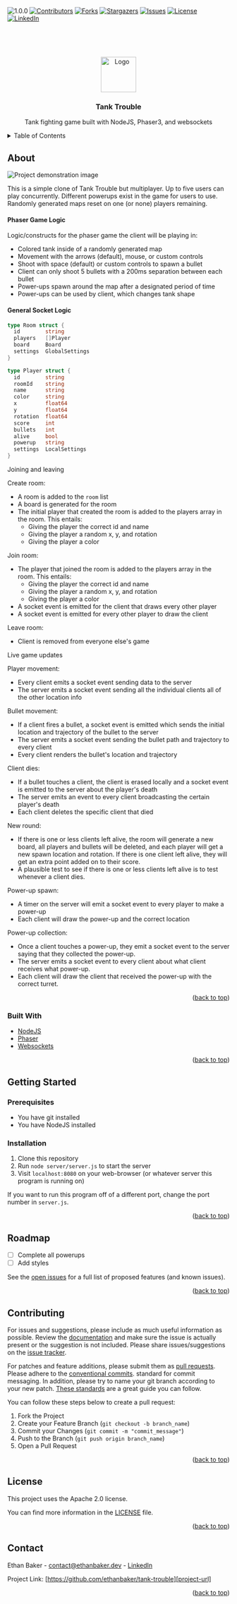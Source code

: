 <!--
  Created by: Ethan Baker (contact@ethanbaker.dev)
  
  Adapted from:
    https://github.com/othneildrew/Best-README-Template/

Here are different preset "variables" that you can search and replace in this template.
`project_title`
`project_description`
`documentation_link`
`path_to_logo`
`path_to_demo`
-->

<div id="top"></div>


<!-- PROJECT SHIELDS/BUTTONS -->
<!-- 
  Netlify buttons:
[![Netlify Status]()]()
  Golang specific buttons:
[![GoDoc](https://godoc.org/github.com/ethanbaker/tank-trouble?status.svg)](https://godoc.org/github.com/ethanbaker/tank-trouble)
[![Go Report Card](https://goreportcard.com/badge/github.com/ethanbaker/tank-trouble)](https://goreportcard.com/report/github.com/ethanbaker/tank-trouble)
NEED GITHUB WORKFLOW [![Go Coverage](https://github.com/ethanbaker/tank-trouble/wiki/coverage.svg)](https://raw.githack.com/wiki/ethanbaker/tank-trouble/coverage.html)
-->
![1.0.0](https://img.shields.io/badge/status-1.0.0-red)
[![Contributors][contributors-shield]][contributors-url]
[![Forks][forks-shield]][forks-url]
[![Stargazers][stars-shield]][stars-url]
[![Issues][issues-shield]][issues-url]
[![License][license-shield]][license-url]
[![LinkedIn][linkedin-shield]][linkedin-url]


<!-- PROJECT LOGO -->
<br><br><br>
<div align="center">
  <a href="https://github.com/ethanbaker/tank-trouble">
    <img src="path_to_logo" alt="Logo" width="80" height="80">
  </a>

  <h3 align="center">Tank Trouble</h3>

  <p align="center">
    Tank fighting game built with NodeJS, Phaser3, and websockets
  </p>
</div>


<!-- TABLE OF CONTENTS -->
<details>
  <summary>Table of Contents</summary>
  <ol>
    <li>
      <a href="#about-the-project">About</a>
      <ul>
        <li><a href="#built-with">Built With</a></li>
      </ul>
    </li>
    <li>
      <a href="#getting-started">Getting Started</a>
      <ul>
        <li><a href="#prerequisites">Prerequisites</a></li>
        <li><a href="#installation">Installation</a></li>
      </ul>
    </li>
    <li><a href="#roadmap">Roadmap</a></li>
    <li><a href="#contributing">Contributing</a></li>
    <li><a href="#license">License</a></li>
    <li><a href="#contact">Contact</a></li>
  </ol>
</details>


<!-- ABOUT -->
## About

![Project demonstration image][product-screenshot]

This is a simple clone of Tank Trouble but multiplayer. Up to five users can play concurrently. Different powerups exist in the game for users to use. Randomly generated maps reset on one (or none) players remaining.

#### Phaser Game Logic

Logic/constructs for the phaser game the client will be playing in:
* Colored tank inside of a randomly generated map
* Movement with the arrows (default), mouse, or custom controls
* Shoot with space (default) or custom controls to spawn a bullet
* Client can only shoot 5 bullets with a 200ms separation between each bullet
* Power-ups spawn around the map after a designated period of time
* Power-ups can be used by client, which changes tank shape

#### General Socket Logic

~~~go
type Room struct {
  id        string
  players   []Player
  board     Board
  settings  GlobalSettings
}
~~~

~~~go
type Player struct {
  id        string
  roomId    string
  name      string
  color     string
  x         float64
  y         float64
  rotation  float64
  score     int
  bullets   int
  alive     bool
  powerup   string
  settings  LocalSettings
}
~~~

Joining and leaving 

Create room:
* A room is added to the `room` list
* A board is generated for the room
* The initial player that created the room is added to the players array in the room. This entails:
  * Giving the player the correct id and name
  * Giving the player a random x, y, and rotation
  * Giving the player a color

Join room:
* The player that joined the room is added to the players array in the room. This entails:
  * Giving the player the correct id and name
  * Giving the player a random x, y, and rotation
  * Giving the player a color
* A socket event is emitted for the client that draws every other player
* A socket event is emitted for every other player to draw the client 

Leave room:
* Client is removed from everyone else's game


Live game updates

Player movement:
* Every client emits a socket event sending data to the server
* The server emits a socket event sending all the individual clients all of the other location info

Bullet movement:
* If a client fires a bullet, a socket event is emitted which sends the initial location and trajectory of the bullet to the server
* The server emits a socket event sending the bullet path and trajectory to every client
* Every client renders the bullet's location and trajectory

Client dies:
* If a bullet touches a client, the client is erased locally and a socket event is emitted to the server about the player's death
* The server emits an event to every client broadcasting the certain player's death
* Each client deletes the specific client that died

New round:
* If there is one or less clients left alive, the room will generate a new board, all players and bullets will be deleted, and each player will get a new spawn location and rotation. If there is one client left alive, they will get an extra point added on to their score.
* A plausible test to see if there is one or less clients left alive is to test whenever a client dies.

Power-up spawn:
* A timer on the server will emit a socket event to every player to make a power-up
* Each client will draw the power-up and the correct location

Power-up collection:
* Once a client touches a power-up, they emit a socket event to the server saying that they collected the power-up.  
* The server emits a socket event to every client about what client receives what power-up.
* Each client will draw the client that received the power-up with the correct turret.


<p align="right">(<a href="#top">back to top</a>)</p>


### Built With

* [NodeJS](https://nodejs.org/en)
* [Phaser](https://phaser.io/)
* [Websockets](https://socket.io/)

<p align="right">(<a href="#top">back to top</a>)</p>


<!-- GETTING STARTED -->
## Getting Started

### Prerequisites

* You have git installed
* You have NodeJS installed

### Installation

1. Clone this repository
1. Run `node server/server.js` to start the server
1. Visit `localhost:8080` on your web-browser (or whatever server this program is running on)

If you want to run this program off of a different port, change the port number in `server.js`.

<p align="right">(<a href="#top">back to top</a>)</p>


<!-- ROADMAP -->
## Roadmap

- [ ] Complete all powerups
- [ ] Add styles

See the [open issues][issues-url] for a full list of proposed features (and known issues).

<p align="right">(<a href="#top">back to top</a>)</p>


<!-- CONTRIBUTING -->
## Contributing

For issues and suggestions, please include as much useful information as possible.
Review the [documentation][documentation-url] and make sure the issue is actually
present or the suggestion is not included. Please share issues/suggestions on the
[issue tracker][issues-url].

For patches and feature additions, please submit them as [pull requests][pulls-url]. 
Please adhere to the [conventional commits][conventional-commits-url]. standard for
commit messaging. In addition, please try to name your git branch according to your
new patch. [These standards][conventional-branches-url] are a great guide you can follow.

You can follow these steps below to create a pull request:

1. Fork the Project
2. Create your Feature Branch (`git checkout -b branch_name`)
3. Commit your Changes (`git commit -m "commit_message"`)
4. Push to the Branch (`git push origin branch_name`)
5. Open a Pull Request

<p align="right">(<a href="#top">back to top</a>)</p>


<!-- LICENSE -->
## License

This project uses the Apache 2.0 license.

You can find more information in the [LICENSE][license-url] file.

<p align="right">(<a href="#top">back to top</a>)</p>


<!-- CONTACT -->
## Contact

Ethan Baker - contact@ethanbaker.dev - [LinkedIn][linkedin-url]

Project Link: [https://github.com/ethanbaker/tank-trouble][project-url]

<p align="right">(<a href="#top">back to top</a>)</p>



<!-- MARKDOWN LINKS & IMAGES -->
<!-- https://www.markdownguide.org/basic-syntax/#reference-style-links -->
[contributors-shield]: https://img.shields.io/github/contributors/ethanbaker/tank-trouble.svg
[forks-shield]: https://img.shields.io/github/forks/ethanbaker/tank-trouble.svg
[stars-shield]: https://img.shields.io/github/stars/ethanbaker/tank-trouble.svg
[issues-shield]: https://img.shields.io/github/issues/ethanbaker/tank-trouble.svg
[license-shield]: https://img.shields.io/github/license/ethanbaker/tank-trouble.svg
[linkedin-shield]: https://img.shields.io/badge/-LinkedIn-black.svg?logo=linkedin&colorB=555

[contributors-url]: <https://github.com/ethanbaker/tank-trouble/graphs/contributors>
[forks-url]: <https://github.com/ethanbaker/tank-trouble/network/members>
[stars-url]: <https://github.com/ethanbaker/tank-trouble/stargazers>
[issues-url]: <https://github.com/ethanbaker/tank-trouble/issues>
[pulls-url]: <https://github.com/ethanbaker/tank-trouble/pulls>
[license-url]: <https://github.com/ethanbaker/tank-trouble/blob/master/LICENSE>
[linkedin-url]: <https://linkedin.com/in/ethandbaker>
[project-url]: <https://github.com/ethanbaker/tank-trouble>

[product-screenshot]: ./docs/demonstration.png
[documentation-url]: <documentation_link>

[conventional-commits-url]: <https://www.conventionalcommits.org/en/v1.0.0/#summary>
[conventional-branches-url]: <https://docs.microsoft.com/en-us/azure/devops/repos/git/git-branching-guidance?view=azure-devops>